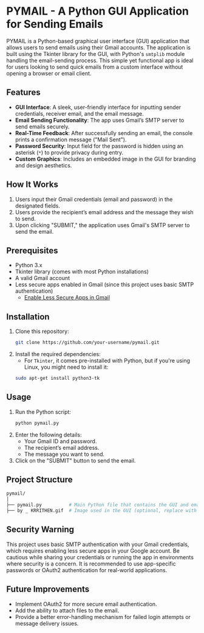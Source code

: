 # PYMAIL - A Python GUI Application for Sending Emails

PYMAIL is a Python-based graphical user interface (GUI) application that allows users to send emails using their Gmail accounts. The application is built using the Tkinter library for the GUI, with Python's `smtplib` module handling the email-sending process. This simple yet functional app is ideal for users looking to send quick emails from a custom interface without opening a browser or email client.

## Features
- **GUI Interface**: A sleek, user-friendly interface for inputting sender credentials, receiver email, and the email message.
- **Email Sending Functionality**: The app uses Gmail’s SMTP server to send emails securely.
- **Real-Time Feedback**: After successfully sending an email, the console prints a confirmation message ("Mail Sent").
- **Password Security**: Input field for the password is hidden using an asterisk (`*`) to provide privacy during entry.
- **Custom Graphics**: Includes an embedded image in the GUI for branding and design aesthetics.

## How It Works
1. Users input their Gmail credentials (email and password) in the designated fields.
2. Users provide the recipient’s email address and the message they wish to send.
3. Upon clicking "SUBMIT," the application uses Gmail's SMTP server to send the email.

## Prerequisites
- Python 3.x
- Tkinter library (comes with most Python installations)
- A valid Gmail account
- Less secure apps enabled in Gmail (since this project uses basic SMTP authentication)
  - [Enable Less Secure Apps in Gmail](https://myaccount.google.com/lesssecureapps)

## Installation
1. Clone this repository:
    ```bash
    git clone https://github.com/your-username/pymail.git
    ```
2. Install the required dependencies:
    - For `Tkinter`, it comes pre-installed with Python, but if you're using Linux, you might need to install it:
    ```bash
    sudo apt-get install python3-tk
    ```

## Usage
1. Run the Python script:
    ```bash
    python pymail.py
    ```
2. Enter the following details:
   - Your Gmail ID and password.
   - The recipient’s email address.
   - The message you want to send.
3. Click on the "SUBMIT" button to send the email.

## Project Structure
```bash
pymail/
│
├── pymail.py          # Main Python file that contains the GUI and email-sending logic
├── by _ KRRITHEN.gif  # Image used in the GUI (optional, replace with your own)
```

## Security Warning
This project uses basic SMTP authentication with your Gmail credentials, which requires enabling less secure apps in your Google account. Be cautious while sharing your credentials or running the app in environments where security is a concern. It is recommended to use app-specific passwords or OAuth2 authentication for real-world applications.

## Future Improvements
- Implement OAuth2 for more secure email authentication.
- Add the ability to attach files to the email.
- Provide a better error-handling mechanism for failed login attempts or message delivery issues.
